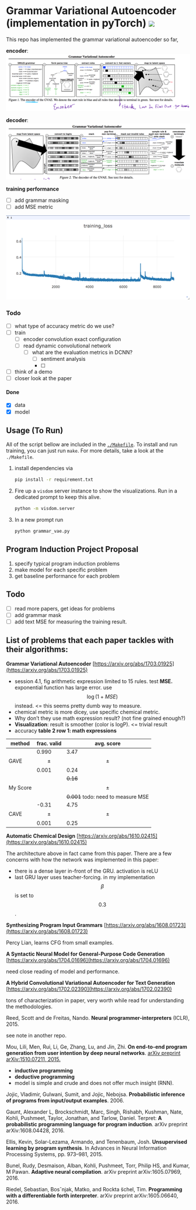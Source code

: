# Grammar Variational Autoencoder (implementation in pyTorch) [![](https://img.shields.io/badge/link_on-GitHub-brightgreen.svg?style=flat-square)](https://github.com/episodeyang/grammar_variational_autoencoder)

This repo has implemented the grammar variational autoencoder so far, 

**encoder**:
![grammar_variational_encoder](figures/grammar_variational_encoder.png)

**decoder**:
![grammar_variational_decoder](figures/grammar_variational_decoder.png)

**training performance**

- [ ] add grammar masking
- [ ] add MSE metric

![training_loss](figures/training_loss.png)


### Todo

- [ ] what type of accuracy metric do we use?
- [ ] train 
    - [ ] encoder convolution exact configuration
    - [ ] read dynamic convolutional network 
        - [ ] what are the evaluation metrics in DCNN?
            - [ ] sentiment analysis
            - [ ] 
- [ ] think of a demo
- [ ] closer look at the paper

#### Done
- [x] data 
- [x] model

## Usage (To Run)

All of the script bellow are included in the [`./Makefile`](./Makefile). To install and run training, 
you can just run `make`. For more details, take a look at the `./Makefile`.

1. install dependencies via
    ```bash
    pip install -r requirement.txt
    ```
2. Fire up a `visdom` server instance to show the visualizations. Run in a dedicated prompt to keep this alive.
    ```bash
    python -m visdom.server
    ```
3. In a new prompt run
    ```bash
    python grammar_vae.py
    ```
    
## Program Induction Project Proposal

1. specify typical program induction problems
2. make model for each specific problem
3. get baseline performance for each problem

## Todo

- [ ] read more papers, get ideas for problems
- [ ] add grammar mask
- [ ] add text MSE for measuring the training result.

## List of problems that each paper tackles with their algorithms:

**Grammar Variational Autoencoder** [https://arxiv.org/abs/1703.01925](https://arxiv.org/abs/1703.01925)

- session 4.1, fig arithmetic expression limited to 15 rules. test **MSE.** exponential function has large error. use $$\log(1 + MSE)$$ instead.  <= this seems pretty dumb way to measure. 
- chemical metric is more dicey, use specific chemical metric. 
- Why don’t they use math expression result? (not fine grained enough?)
- **Visualization**: result is smoother (color is logP). <= trivial result
- accuracy **table 2 row 1: math expressions** 

| **method** | **frac. valid**     | **avg. score**                           |
| ---------- | ------------------- | ---------------------------------------- |
| GAVE       | 0.990 $$\pm$$ 0.001 | 3.47 $$\pm$$ 0.24                        |
| My Score   |                     | ~~0.16~~ $$\pm$$ ~~0.001~~ todo: need to measure MSE |
| CAVE       | -0.31 $$\pm$$ 0.001 | 4.75 $$\pm$$ 0.25                        |

**Automatic Chemical Design** [https://arxiv.org/abs/1610.02415](https://arxiv.org/abs/1610.02415)

The architecture above in fact came from this paper. There are a few concerns with how the network was implemented in this paper:
- there is a dense layer in-front of the GRU. activation is reLU
- last GRU layer uses teacher-forcing. in my implementation $$\beta$$ is set to $$0.3$$.

**Synthesizing Program Input Grammars**
[https://arxiv.org/abs/1608.01723](https://arxiv.org/abs/1608.01723)

Percy Lian, learns CFG from small examples.

**A Syntactic Neural Model for General-Purpose Code Generation**
[https://arxiv.org/abs/1704.01696](https://arxiv.org/abs/1704.01696)

need close reading of model and performance.

**A Hybrid Convolutional Variational Autoencoder for Text Generation**
[https://arxiv.org/abs/1702.02390](https://arxiv.org/abs/1702.02390)

tons of characterization in paper, very worth while read for understanding the methodologies. 

Reed, Scott and de Freitas, Nando. **Neural programmer-interpreters** (ICLR), 2015.

see note in another repo.

Mou, Lili, Men, Rui, Li, Ge, Zhang, Lu, and Jin, Zhi. **On end-to-end program generation from user intention by deep neural networks**. [arXiv preprint arXiv:1510.07211, 2015.](https://arxiv.org/pdf/1510.07211.pdf)

- **inductive programming**
- **deductive programming**
- model is simple and crude and does not offer much insight (RNN). 

Jojic, Vladimir, Gulwani, Sumit, and Jojic, Nebojsa. **Probabilistic inference of programs from input/output examples**. 2006.

Gaunt, Alexander L, Brockschmidt, Marc, Singh, Rishabh, Kushman, Nate, Kohli, Pushmeet, Taylor, Jonathan, and Tarlow, Daniel. Terpret: **A probabilistic programming language for program induction**. arXiv preprint arXiv:1608.04428, 2016.

Ellis, Kevin, Solar-Lezama, Armando, and Tenenbaum, Josh. **Unsupervised learning by program synthesis**. In Advances in Neural Information Processing Systems, pp. 973–981, 2015.

Bunel, Rudy, Desmaison, Alban, Kohli, Pushmeet, Torr, Philip HS, and Kumar, M Pawan. **Adaptive neural compilation**. arXiv preprint arXiv:1605.07969, 2016.

Riedel, Sebastian, Bosˇnjak, Matko, and Rockta ̈schel, Tim. **Programming with a differentiable forth interpreter**. arXiv preprint arXiv:1605.06640, 2016.


